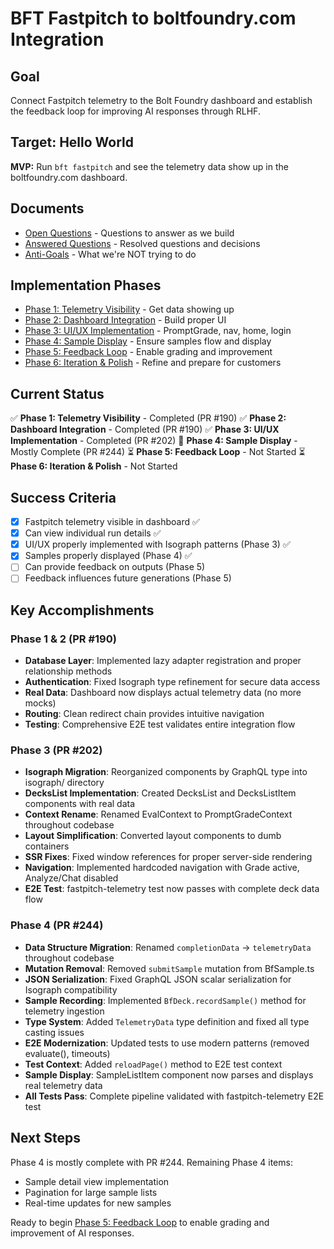 # BFT Fastpitch to boltfoundry.com Integration

## Goal

Connect Fastpitch telemetry to the Bolt Foundry dashboard and establish the
feedback loop for improving AI responses through RLHF.

## Target: Hello World

**MVP:** Run `bft fastpitch` and see the telemetry data show up in the
boltfoundry.com dashboard.

## Documents

- [Open Questions](./open-questions.md) - Questions to answer as we build
- [Answered Questions](./answered-questions.md) - Resolved questions and
  decisions
- [Anti-Goals](./anti-goals.md) - What we're NOT trying to do

## Implementation Phases

- [Phase 1: Telemetry Visibility](./phase-1-telemetry-visibility.md) - Get data
  showing up
- [Phase 2: Dashboard Integration](./phase-2-dashboard-integration.md) - Build
  proper UI
- [Phase 3: UI/UX Implementation](./phase-3-ui-ux-implementation.md) -
  PromptGrade, nav, home, login
- [Phase 4: Sample Display](./phase-4-sample-display.md) - Ensure samples flow
  and display
- [Phase 5: Feedback Loop](./phase-5-feedback-loop.md) - Enable grading and
  improvement
- [Phase 6: Iteration & Polish](./phase-6-iteration-polish.md) - Refine and
  prepare for customers

## Current Status

✅ **Phase 1: Telemetry Visibility** - Completed (PR #190) ✅ **Phase 2:
Dashboard Integration** - Completed (PR #190) ✅ **Phase 3: UI/UX
Implementation** - Completed (PR #202) 🚧 **Phase 4: Sample Display** - Mostly
Complete (PR #244) ⏳ **Phase 5: Feedback Loop** - Not Started ⏳ **Phase 6:
Iteration & Polish** - Not Started

## Success Criteria

- [x] Fastpitch telemetry visible in dashboard ✅
- [x] Can view individual run details ✅
- [x] UI/UX properly implemented with Isograph patterns (Phase 3) ✅
- [x] Samples properly displayed (Phase 4) ✅
- [ ] Can provide feedback on outputs (Phase 5)
- [ ] Feedback influences future generations (Phase 5)

## Key Accomplishments

### Phase 1 & 2 (PR #190)

- **Database Layer**: Implemented lazy adapter registration and proper
  relationship methods
- **Authentication**: Fixed Isograph type refinement for secure data access
- **Real Data**: Dashboard now displays actual telemetry data (no more mocks)
- **Routing**: Clean redirect chain provides intuitive navigation
- **Testing**: Comprehensive E2E test validates entire integration flow

### Phase 3 (PR #202)

- **Isograph Migration**: Reorganized components by GraphQL type into isograph/
  directory
- **DecksList Implementation**: Created DecksList and DecksListItem components
  with real data
- **Context Rename**: Renamed EvalContext to PromptGradeContext throughout
  codebase
- **Layout Simplification**: Converted layout components to dumb containers
- **SSR Fixes**: Fixed window references for proper server-side rendering
- **Navigation**: Implemented hardcoded navigation with Grade active,
  Analyze/Chat disabled
- **E2E Test**: fastpitch-telemetry test now passes with complete deck data flow

### Phase 4 (PR #244)

- **Data Structure Migration**: Renamed `completionData` → `telemetryData`
  throughout codebase
- **Mutation Removal**: Removed `submitSample` mutation from BfSample.ts
- **JSON Serialization**: Fixed GraphQL JSON scalar serialization for Isograph
  compatibility
- **Sample Recording**: Implemented `BfDeck.recordSample()` method for telemetry
  ingestion
- **Type System**: Added `TelemetryData` type definition and fixed all type
  casting issues
- **E2E Modernization**: Updated tests to use modern patterns (removed
  evaluate(), timeouts)
- **Test Context**: Added `reloadPage()` method to E2E test context
- **Sample Display**: SampleListItem component now parses and displays real
  telemetry data
- **All Tests Pass**: Complete pipeline validated with fastpitch-telemetry E2E
  test

## Next Steps

Phase 4 is mostly complete with PR #244. Remaining Phase 4 items:

- Sample detail view implementation
- Pagination for large sample lists
- Real-time updates for new samples

Ready to begin [Phase 5: Feedback Loop](./phase-5-feedback-loop.md) to enable
grading and improvement of AI responses.
